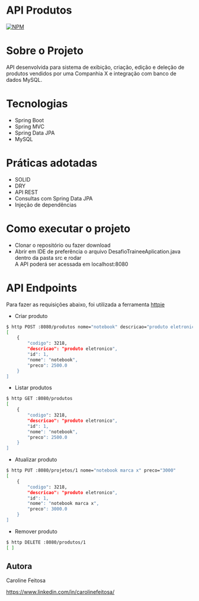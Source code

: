 # API Produtos
[![NPM](https://img.shields.io/npm/l/react)](https://github.com/Anna-Caroline/api-produtos/blob/main/LICENSE) 

# Sobre o Projeto
API desenvolvida para sistema de exibição, criação, edição e deleção de produtos vendidos por uma Companhia X e integração com banco de dados MySQL.

# Tecnologias
- Spring Boot
- Spring MVC
- Spring Data JPA
- MySQL

# Práticas adotadas
- SOLID
- DRY
- API REST
- Consultas com Spring Data JPA
- Injeção de dependências

# Como executar o projeto
- Clonar o repositório ou fazer download
- Abrir em IDE de preferência o arquivo DesafioTraineeAplication.java dentro da pasta src e rodar
<br>A API poderá ser acessada em localhost:8080

# API Endpoints
Para fazer as requisições abaixo, foi utilizada a ferramenta [httpie](https://httpie.io/)

- Criar produto
```bash
$ http POST :8080/produtos nome="notebook" descricao="produto eletronico" codigo="3218" preco="2500"
[
    {
        "codigo": 3218,
        "descricao": "produto eletronico",
        "id": 1,
        "nome": "notebook",
        "preco": 2500.0
    }
]
```
- Listar produtos
```bash
$ http GET :8080/produtos
[
    {
        "codigo": 3218,
        "descricao": "produto eletronico",
        "id": 1,
        "nome": "notebook",
        "preco": 2500.0
    }
]

```
- Atualizar produto

```bash
$ http PUT :8080/projetos/1 nome="notebook marca x" preco="3000"
[
    {
        "codigo": 3218,
        "descricao": "produto eletronico",
        "id": 1,
        "nome": "notebook marca x",
        "preco": 3000.0
    }
]
```
- Remover produto
```bash
$ http DELETE :8080/produtos/1
[ ]
```

## Autora

Caroline Feitosa 

https://www.linkedin.com/in/carolinefeitosa/
